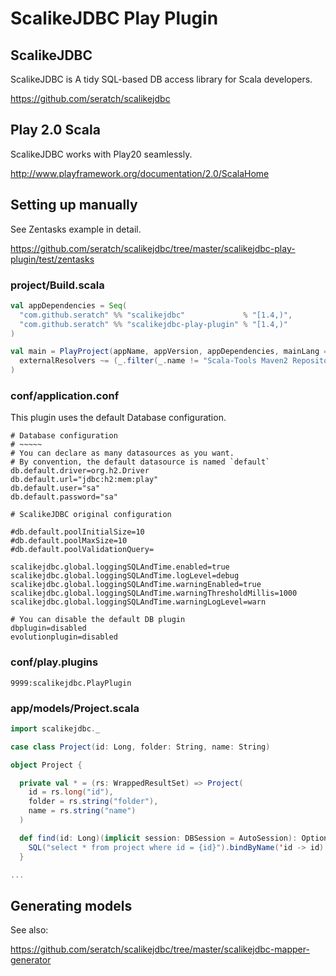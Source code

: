 # ScalikeJDBC Play Plugin

## ScalikeJDBC

ScalikeJDBC is A tidy SQL-based DB access library for Scala developers.

https://github.com/seratch/scalikejdbc


## Play 2.0 Scala

ScalikeJDBC works with Play20 seamlessly.

http://www.playframework.org/documentation/2.0/ScalaHome


## Setting up manually

See Zentasks example in detail.

https://github.com/seratch/scalikejdbc/tree/master/scalikejdbc-play-plugin/test/zentasks

### project/Build.scala

```scala
val appDependencies = Seq(
  "com.github.seratch" %% "scalikejdbc"             % "[1.4,)",
  "com.github.seratch" %% "scalikejdbc-play-plugin" % "[1.4,)"
)

val main = PlayProject(appName, appVersion, appDependencies, mainLang = SCALA).settings(
  externalResolvers ~= (_.filter(_.name != "Scala-Tools Maven2 Repository"))
)
```

### conf/application.conf

This plugin uses the default Database configuration.

```
# Database configuration
# ~~~~~ 
# You can declare as many datasources as you want.
# By convention, the default datasource is named `default`
db.default.driver=org.h2.Driver
db.default.url="jdbc:h2:mem:play"
db.default.user="sa"
db.default.password="sa"

# ScalikeJDBC original configuration

#db.default.poolInitialSize=10
#db.default.poolMaxSize=10
#db.default.poolValidationQuery=

scalikejdbc.global.loggingSQLAndTime.enabled=true
scalikejdbc.global.loggingSQLAndTime.logLevel=debug
scalikejdbc.global.loggingSQLAndTime.warningEnabled=true
scalikejdbc.global.loggingSQLAndTime.warningThresholdMillis=1000
scalikejdbc.global.loggingSQLAndTime.warningLogLevel=warn

# You can disable the default DB plugin
dbplugin=disabled
evolutionplugin=disabled
```

### conf/play.plugins

```
9999:scalikejdbc.PlayPlugin
```

### app/models/Project.scala

```scala
import scalikejdbc._

case class Project(id: Long, folder: String, name: String)

object Project {

  private val * = (rs: WrappedResultSet) => Project(
    id = rs.long("id"), 
    folder = rs.string("folder"), 
    name = rs.string("name")
  )

  def find(id: Long)(implicit session: DBSession = AutoSession): Option[Project] = {
    SQL("select * from project where id = {id}").bindByName('id -> id).map(*).single.apply()
  }

...
```

## Generating models

See also:

https://github.com/seratch/scalikejdbc/tree/master/scalikejdbc-mapper-generator



